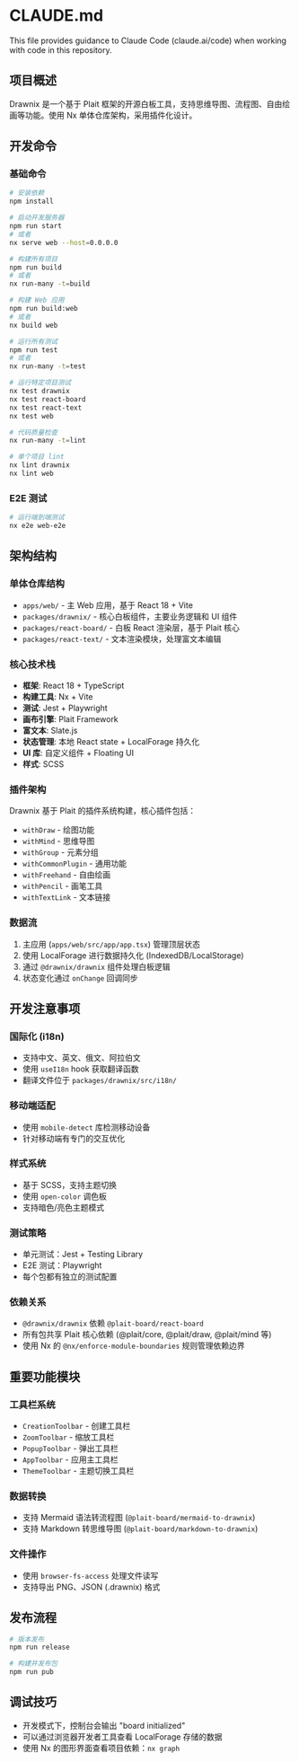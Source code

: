 # CLAUDE.md

This file provides guidance to Claude Code (claude.ai/code) when working with code in this repository.

## 项目概述

Drawnix 是一个基于 Plait 框架的开源白板工具，支持思维导图、流程图、自由绘画等功能。使用 Nx 单体仓库架构，采用插件化设计。

## 开发命令

### 基础命令
```bash
# 安装依赖
npm install

# 启动开发服务器
npm run start
# 或者
nx serve web --host=0.0.0.0

# 构建所有项目
npm run build
# 或者
nx run-many -t=build

# 构建 Web 应用
npm run build:web
# 或者  
nx build web

# 运行所有测试
npm run test
# 或者
nx run-many -t=test

# 运行特定项目测试
nx test drawnix
nx test react-board
nx test react-text
nx test web

# 代码质量检查
nx run-many -t=lint

# 单个项目 lint
nx lint drawnix
nx lint web
```

### E2E 测试
```bash
# 运行端到端测试
nx e2e web-e2e
```

## 架构结构

### 单体仓库结构
- `apps/web/` - 主 Web 应用，基于 React 18 + Vite
- `packages/drawnix/` - 核心白板组件，主要业务逻辑和 UI 组件
- `packages/react-board/` - 白板 React 渲染层，基于 Plait 核心
- `packages/react-text/` - 文本渲染模块，处理富文本编辑

### 核心技术栈
- **框架**: React 18 + TypeScript
- **构建工具**: Nx + Vite
- **测试**: Jest + Playwright
- **画布引擎**: Plait Framework
- **富文本**: Slate.js
- **状态管理**: 本地 React state + LocalForage 持久化
- **UI 库**: 自定义组件 + Floating UI
- **样式**: SCSS

### 插件架构
Drawnix 基于 Plait 的插件系统构建，核心插件包括：
- `withDraw` - 绘图功能
- `withMind` - 思维导图
- `withGroup` - 元素分组
- `withCommonPlugin` - 通用功能
- `withFreehand` - 自由绘画
- `withPencil` - 画笔工具
- `withTextLink` - 文本链接

### 数据流
1. 主应用 (`apps/web/src/app/app.tsx`) 管理顶层状态
2. 使用 LocalForage 进行数据持久化 (IndexedDB/LocalStorage)
3. 通过 `@drawnix/drawnix` 组件处理白板逻辑
4. 状态变化通过 `onChange` 回调同步

## 开发注意事项

### 国际化 (i18n)
- 支持中文、英文、俄文、阿拉伯文
- 使用 `useI18n` hook 获取翻译函数
- 翻译文件位于 `packages/drawnix/src/i18n/`

### 移动端适配
- 使用 `mobile-detect` 库检测移动设备
- 针对移动端有专门的交互优化

### 样式系统
- 基于 SCSS，支持主题切换
- 使用 `open-color` 调色板
- 支持暗色/亮色主题模式

### 测试策略
- 单元测试：Jest + Testing Library
- E2E 测试：Playwright
- 每个包都有独立的测试配置

### 依赖关系
- `@drawnix/drawnix` 依赖 `@plait-board/react-board`
- 所有包共享 Plait 核心依赖 (@plait/core, @plait/draw, @plait/mind 等)
- 使用 Nx 的 `@nx/enforce-module-boundaries` 规则管理依赖边界

## 重要功能模块

### 工具栏系统
- `CreationToolbar` - 创建工具栏
- `ZoomToolbar` - 缩放工具栏  
- `PopupToolbar` - 弹出工具栏
- `AppToolbar` - 应用主工具栏
- `ThemeToolbar` - 主题切换工具栏

### 数据转换
- 支持 Mermaid 语法转流程图 (`@plait-board/mermaid-to-drawnix`)
- 支持 Markdown 转思维导图 (`@plait-board/markdown-to-drawnix`)

### 文件操作
- 使用 `browser-fs-access` 处理文件读写
- 支持导出 PNG、JSON (.drawnix) 格式

## 发布流程
```bash
# 版本发布
npm run release

# 构建并发布包
npm run pub
```

## 调试技巧
- 开发模式下，控制台会输出 "board initialized"
- 可以通过浏览器开发者工具查看 LocalForage 存储的数据
- 使用 Nx 的图形界面查看项目依赖：`nx graph`
